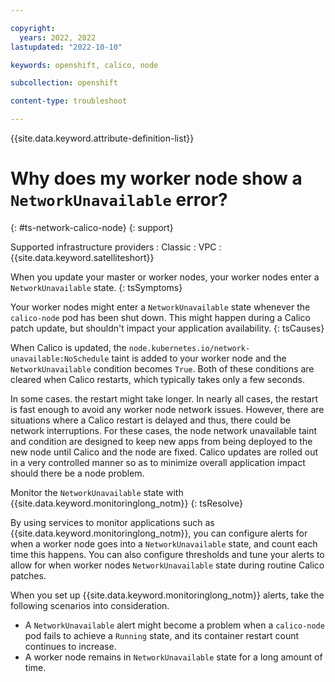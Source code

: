```yaml
---

copyright: 
  years: 2022, 2022
lastupdated: "2022-10-10"

keywords: openshift, calico, node

subcollection: openshift

content-type: troubleshoot

---
```


{{site.data.keyword.attribute-definition-list}}



# Why does my worker node show a `NetworkUnavailable` error?
{: #ts-network-calico-node}
{: support}

Supported infrastructure providers
:   Classic
:   VPC
:   {{site.data.keyword.satelliteshort}}

When you update your master or worker nodes, your worker nodes enter a `NetworkUnavailable` state.
{: tsSymptoms}

Your worker nodes might enter a `NetworkUnavailable` state whenever the `calico-node` pod has been shut down. This might happen during a Calico patch update, but shouldn't impact your application availability.
{: tsCauses}

When Calico is updated, the `node.kubernetes.io/network-unavailable:NoSchedule` taint is added to your worker node and the `NetworkUnavailable` condition becomes `True`. Both of these conditions are cleared when Calico restarts, which typically takes only a few seconds.

In some cases. the restart might take longer. In nearly all cases, the restart is fast enough to avoid any worker node network issues. However, there are situations where a Calico restart is delayed and thus, there could be network interruptions.  For these cases, the node network unavailable taint and condition are designed to keep new apps from being deployed to the new node until Calico and the node are fixed. Calico updates are rolled out in a very controlled manner so as to minimize overall application impact should there be a node problem.

Monitor the `NetworkUnavailable` state with {{site.data.keyword.monitoringlong_notm}}
{: tsResolve}

By using services to monitor applications such as {{site.data.keyword.monitoringlong_notm}}, you can configure alerts for when a worker node goes into a `NetworkUnavailable` state, and count each time this happens. You can also configure thresholds and tune your alerts to allow for when worker nodes `NetworkUnavailable` state during routine Calico patches.

When you set up {{site.data.keyword.monitoringlong_notm}} alerts, take the following scenarios into consideration.

- A `NetworkUnavailable` alert might become a problem when a `calico-node` pod fails to achieve a `Running` state, and its container restart count continues to increase.
- A worker node remains in `NetworkUnavailable` state for a long amount of time.
